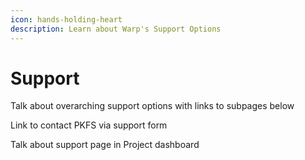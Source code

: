 ```yaml
---
icon: hands-holding-heart
description: Learn about Warp's Support Options
---
```


# Support

Talk about overarching support options with links to subpages below

Link to contact PKFS via support form

Talk about support page in Project dashboard
